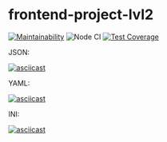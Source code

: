 # frontend-project-lvl2

[![Maintainability](https://api.codeclimate.com/v1/badges/311f219be8d447c1fd61/maintainability)](https://codeclimate.com/github/alezi06/frontend-project-lvl2/maintainability)
![Node CI](https://github.com/alezi06/frontend-project-lvl2/workflows/Node%20CI/badge.svg)
[![Test Coverage](https://api.codeclimate.com/v1/badges/311f219be8d447c1fd61/test_coverage)](https://codeclimate.com/github/alezi06/frontend-project-lvl2/test_coverage)

JSON:

[![asciicast](https://asciinema.org/a/IpzCFGvSGicLmCDQbTncqaaHb.svg)](https://asciinema.org/a/IpzCFGvSGicLmCDQbTncqaaHb)

YAML:

[![asciicast](https://asciinema.org/a/wgAEgINPbGfvMISqCTrS3ignN.svg)](https://asciinema.org/a/wgAEgINPbGfvMISqCTrS3ignN)

INI:

[![asciicast](https://asciinema.org/a/aiBPIMVOU8zQVgUymW7xqwZYu.svg)](https://asciinema.org/a/aiBPIMVOU8zQVgUymW7xqwZYu)
